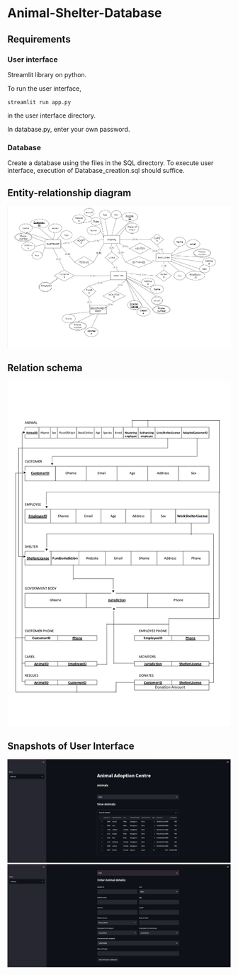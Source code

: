 # Animal-Shelter-Database

## Requirements
### User interface
Streamlit library on python.

To run the user interface, 
```
streamlit run app.py
```
in the user interface directory.

In database.py, enter your own password.

### Database
Create a database using the files in the SQL directory. To execute user interface, execution of Database_creation.sql should suffice. 
## Entity-relationship diagram 
![ER](Others/ER%20diagram.png)
## Relation schema
![Relation](Others/Relation%20Schema.png)
## Snapshots of User Interface

![SS1](Others/ss1.png)
![SS2](Others/ss2.png)
